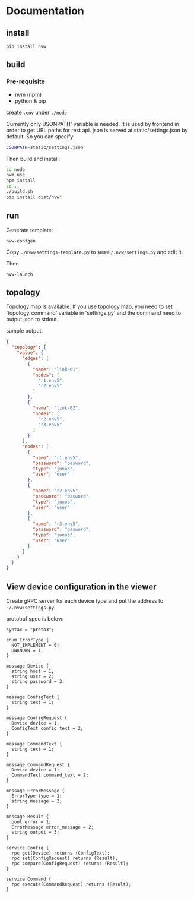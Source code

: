# Documentation

## install

```
pip install nvw
```

## build

### Pre-requisite

- nvm (npm)
- python & pip

create `.env` under `./node`

Currently only 'JSONPATH' variable is needed.
It is used by frontend in order to get URL paths for rest api.
json is served at static/settings.json by default.
So you can specify:

```sh
JSONPATH=static/settings.json
```

Then build and install:

```sh
cd node
nvm use
npm install
cd ..
./build.sh
pip install dist/nvw*
```

## run

Generate template:

```
nvw-confgen
```

Copy `./nvw/settings-template.py` to `$HOME/.nvw/settings.py` and edit it.

Then

```
nvw-launch
```


## topology

Topology map is available.
If you use topology map, you need to set 'topology_command' variable in 'settings.py' and the command need to output json to stdout.

sample output:

```json
{
  "topology": {
    "value": {
      "edges": [
        {
          "name": "link-01",
          "nodes": [
            "r1.env5",
            "r2.env5"
          ]
        },
        {
          "name": "link-02",
          "nodes": [
            "r2.env5",
            "r3.env5"
          ]
        }
      ],
      "nodes": [
        {
          "name": "r1.env5",
          "password": "pasword",
          "type": "junos",
          "user": "user"
        },
        {
          "name": "r2.env5",
          "password": "pasword",
          "type": "junos",
          "user": "user"
        },
        {
          "name": "r3.env5",
          "password": "pasword",
          "type": "junos",
          "user": "user"
        }
      ]
    }
  }
}
```


## View device configuration in the viewer


Create gRPC server for each device type
and put the address to `~/.nvw/settings.py`.

protobuf spec is below:


```
syntax = "proto3";

enum ErrorType {
  NOT_IMPLEMENT = 0;
  UNKNOWN = 1;
}

message Device {
  string host = 1;
  string user = 2;
  string password = 3;
}

message ConfigText {
  string text = 1;
}

message ConfigRequest {
  Device device = 1;
  ConfigText config_text = 2;
}

message CommandText {
  string text = 1;
}

message CommandRequest {
  Device device = 1;
  CommandText command_text = 2;
}

message ErrorMessage {
  ErrorType type = 1;
  string message = 2;
}

message Result {
  bool error = 1;
  ErrorMessage error_message = 2;
  string output = 3;
}

service Config {
  rpc get(Device) returns (ConfigText);
  rpc set(ConfigRequest) returns (Result);
  rpc compare(ConfigRequest) returns (Result);
}

service Command {
  rpc execute(CommandRequest) returns (Result);
}
```

